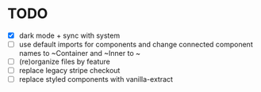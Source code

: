 # TODO

- [x] dark mode + sync with system
- [ ] use default imports for components and change connected component names to
      ~Container and ~Inner to ~
- [ ] (re)organize files by feature
- [ ] replace legacy stripe checkout
- [ ] replace styled components with vanilla-extract

